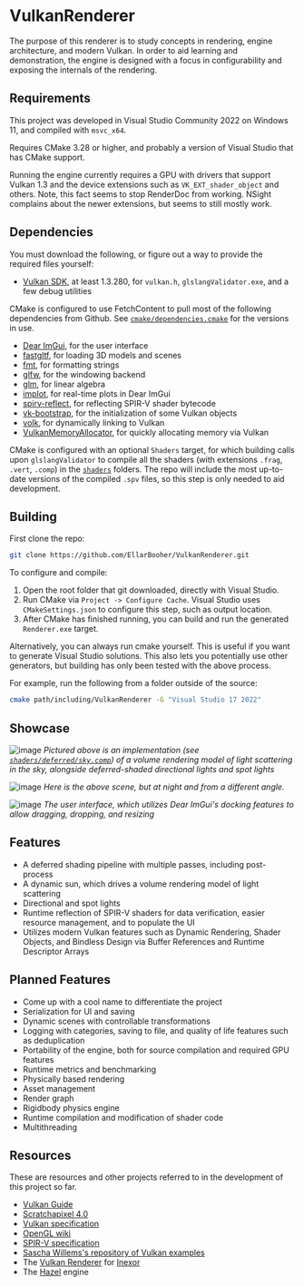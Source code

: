 # VulkanRenderer

The purpose of this renderer is to study concepts in rendering, engine architecture, and modern Vulkan. In order to aid learning and demonstration, the engine is designed with a focus in configurability and exposing the internals of the rendering.

## Requirements

This project was developed in Visual Studio Community 2022 on Windows 11, and compiled with `msvc_x64`.

Requires CMake 3.28 or higher, and probably a version of Visual Studio that has CMake support.

Running the engine currently requires a GPU with drivers that support Vulkan 1.3 and the device extensions such as `VK_EXT_shader_object` and others. Note, this fact seems to stop RenderDoc from working. NSight complains about the newer extensions, but seems to still mostly work.

## Dependencies
You must download the following, or figure out a way to provide the required files yourself:

- [Vulkan SDK](https://vulkan.lunarg.com/), at least 1.3.280, for `vulkan.h`, `glslangValidator.exe`, and a few debug utilities

CMake is configured to use FetchContent to pull most of the following dependencies from Github. See [`cmake/dependencies.cmake`](cmake/dependencies.cmake) for the versions in use.

- [Dear ImGui](https://github.com/ocornut/imgui), for the user interface
- [fastgltf](https://github.com/spnda/fastgltf.git), for loading 3D models and scenes
- [fmt](https://github.com/fmtlib/fmt.git), for formatting strings
- [glfw](https://github.com/glfw/glfw.git), for the windowing backend
- [glm](https://github.com/g-truc/glm.git), for linear algebra
- [implot](https://github.com/epezent/implot), for real-time plots in Dear ImGui
- [spirv-reflect](https://github.com/KhronosGroup/SPIRV-Reflect.git), for reflecting SPIR-V shader bytecode
- [vk-bootstrap](https://github.com/charles-lunarg/vk-bootstrap.git), for the initialization of some Vulkan objects
- [volk](https://github.com/zeux/volk.git), for dynamically linking to Vulkan
- [VulkanMemoryAllocator](https://github.com/GPUOpen-LibrariesAndSDKs/VulkanMemoryAllocator.git), for quickly allocating memory via Vulkan

CMake is configured with an optional `Shaders` target, for which building calls upon `glslangValidator` to compile all the shaders (with extensions `.frag`, `.vert`, `.comp`) in the [`shaders`](shaders) folders. The repo will include the most up-to-date versions of the compiled `.spv` files, so this step is only needed to aid development.

## Building

First clone the repo:

```bash
git clone https://github.com/EllarBooher/VulkanRenderer.git
```

To configure and compile:

1. Open the root folder that git downloaded, directly with Visual Studio.
2. Run CMake via `Project -> Configure Cache`. Visual Studio uses `CMakeSettings.json` to configure this step, such as output location.
3. After CMake has finished running, you can build and run the generated `Renderer.exe` target.

Alternatively, you can always run cmake yourself. This is useful if you want to generate Visual Studio solutions. This also lets you potentially use other generators, but building has only been tested with the above process.

For example, run the following from a folder outside of the source:

```bash
cmake path/including/VulkanRenderer -G "Visual Studio 17 2022"
```

## Showcase

![image](assets/screenshots/deferred_sunset.png)
*Pictured above is an implementation (see [`shaders/deferred/sky.comp`](shaders/deferred/sky.comp)) of a volume rendering model of light scattering in the sky, alongside deferred-shaded directional lights and spot lights*

![image](assets/screenshots/deferred_night.png)
*Here is the above scene, but at night and from a different angle.*

![image](assets/screenshots/interface.png)
*The user interface, which utilizes Dear ImGui's docking features to allow dragging, dropping, and resizing*

## Features

- A deferred shading pipeline with multiple passes, including post-process
- A dynamic sun, which drives a volume rendering model of light scattering
- Directional and spot lights
- Runtime reflection of SPIR-V shaders for data verification, easier resource management, and to populate the UI
- Utilizes modern Vulkan features such as Dynamic Rendering, Shader Objects, and Bindless Design via Buffer References and Runtime Descriptor Arrays

## Planned Features

- Come up with a cool name to differentiate the project
- Serialization for UI and saving
- Dynamic scenes with controllable transformations
- Logging with categories, saving to file, and quality of life features such as deduplication
- Portability of the engine, both for source compilation and required GPU features
- Runtime metrics and benchmarking
- Physically based rendering
- Asset management
- Render graph
- Rigidbody physics engine
- Runtime compilation and modification of shader code
- Multithreading

## Resources

These are resources and other projects referred to in the development of this project so far.

- [Vulkan Guide](https://vkguide.dev/)
- [Scratchapixel 4.0](https://www.scratchapixel.com/index.html)
- [Vulkan specification](https://registry.khronos.org/vulkan/specs/1.3-extensions/html/vkspec.html)
- [OpenGL wiki](https://www.khronos.org/opengl/wiki/Core_Language_(GLSL))
- [SPIR-V specification](https://registry.khronos.org/SPIR-V/specs/unified1/SPIRV.html)
- [Sascha Willems's repository of Vulkan examples](https://github.com/SaschaWillems/Vulkan)
- The [Vulkan Renderer](https://github.com/inexorgame/vulkan-renderer) for [Inexor](https://inexor.org/)
- The [Hazel](https://github.com/TheCherno/Hazel) engine
